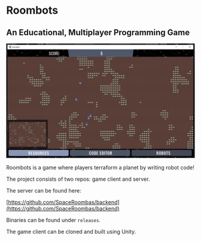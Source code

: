 # Roombots

## An Educational, Multiplayer Programming Game

![Roombots](./static/roombots-screenshot.png)

Roombots is a game where players terraform a planet by writing robot code!

The project consists of two repos: game client and server.

The server can be found here:

[https://github.com/SpaceRoombas/backend](https://github.com/SpaceRoombas/backend)

Binaries can be found under `releases`.

The game client can be cloned and built using Unity.
